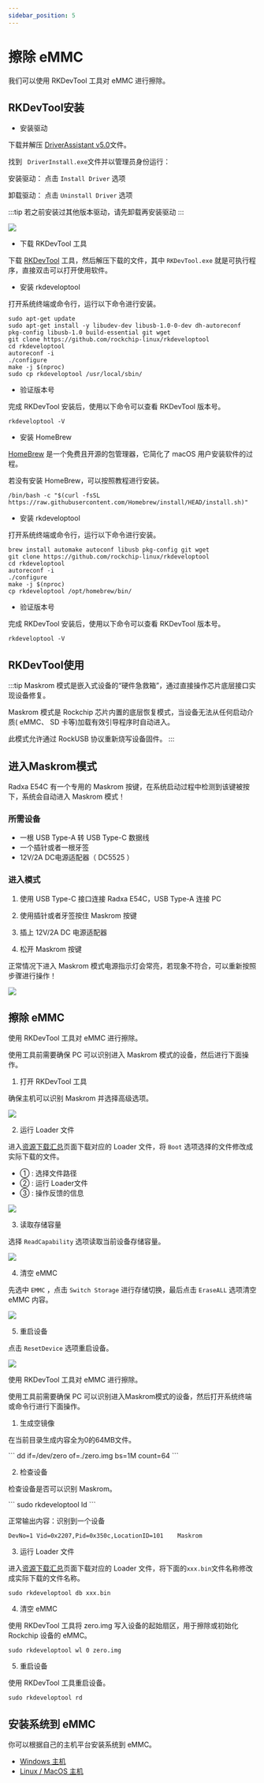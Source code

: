 ```yaml
---
sidebar_position: 5
---
```


# 擦除 eMMC

我们可以使用 RKDevTool 工具对 eMMC 进行擦除。

## RKDevTool安装

<Tabs queryString="e24c-erase">

<TabItem value="Windows">

- 安装驱动

下载并解压 [DriverAssistant v5.0](https://dl.radxa.com/tools/windows/DriverAssistant_v5.0.zip)文件。

找到 ` DriverInstall.exe`文件并以管理员身份运行：

安装驱动： 点击 `Install Driver` 选项

卸载驱动： 点击 `Uninstall Driver` 选项

:::tip
若之前安装过其他版本驱动，请先卸载再安装驱动
:::

<div style={{textAlign: 'left'}}>
  <img src="/img/e/e24c/rkddevtool.webp" style={{width: '50%', maxWidth: '700'}} />
</div>

- 下载 RKDevTool 工具

下载 [RKDevTool](https://dl.radxa.com/tools/windows/RKDevTool_Release_v2.96-20221121.rar) 工具，然后解压下载的文件，其中 `RKDevTool.exe` 就是可执行程序，直接双击可以打开使用软件。

</TabItem>

<TabItem value="Linux">

- 安装 rkdeveloptool

打开系统终端或命令行，运行以下命令进行安装。

<NewCodeBlock tip="Linux-host$" type="host">

```
sudo apt-get update
sudo apt-get install -y libudev-dev libusb-1.0-0-dev dh-autoreconf pkg-config libusb-1.0 build-essential git wget
git clone https://github.com/rockchip-linux/rkdeveloptool
cd rkdeveloptool
autoreconf -i
./configure
make -j $(nproc)
sudo cp rkdeveloptool /usr/local/sbin/
```

</NewCodeBlock>

- 验证版本号

完成 RKDevTool 安装后，使用以下命令可以查看 RKDevTool 版本号。

<NewCodeBlock tip="Linux-host$" type="host">

```
rkdeveloptool -V
```

</NewCodeBlock>

</TabItem>

<TabItem value="macOS">

- 安装 HomeBrew

[HomeBrew](https://brew.sh/) 是一个免费且开源的包管理器，它简化了 macOS 用户安装软件的过程。

若没有安装 HomeBrew，可以按照教程进行安装。

<NewCodeBlock tip="macOS-host$" type="host">

```
/bin/bash -c "$(curl -fsSL https://raw.githubusercontent.com/Homebrew/install/HEAD/install.sh)"
```

</NewCodeBlock>

- 安装 rkdeveloptool

打开系统终端或命令行，运行以下命令进行安装。

<NewCodeBlock tip="macOS-host$" type="host">

```
brew install automake autoconf libusb pkg-config git wget
git clone https://github.com/rockchip-linux/rkdeveloptool
cd rkdeveloptool
autoreconf -i
./configure
make -j $(nproc)
cp rkdeveloptool /opt/homebrew/bin/
```

</NewCodeBlock>

- 验证版本号

完成 RKDevTool 安装后，使用以下命令可以查看 RKDevTool 版本号。

<NewCodeBlock tip="macOS-host$" type="host">

```
rkdeveloptool -V
```

</NewCodeBlock>

</TabItem>

</Tabs>

## RKDevTool使用

:::tip
Maskrom 模式是嵌入式设备的“硬件急救箱”，通过直接操作芯片底层接口实现设备修复。

Maskrom 模式是 Rockchip 芯片内置的底层恢复模式，当设备无法从任何启动介质( eMMC、 SD 卡等)加载有效引导程序时自动进入。

此模式允许通过 RockUSB 协议重新烧写设备固件。
:::

## 进入Maskrom模式

Radxa E54C 有一个专用的 Maskrom 按键，在系统启动过程中检测到该键被按下，系统会自动进入 Maskrom 模式！

### 所需设备

- 一根 USB Type-A 转 USB Type-C 数据线
- 一个插针或者一根牙签
- 12V/2A DC电源适配器（ DC5525 ）

### 进入模式

1. 使用 USB Type-C 接口连接 Radxa E54C，USB Type-A 连接 PC

2. 使用插针或者牙签按住 Maskrom 按键

3. 插上 12V/2A DC 电源适配器

4. 松开 Maskrom 按键

正常情况下进入 Maskrom 模式电源指示灯会常亮，若现象不符合，可以重新按照步骤进行操作！

<div style={{textAlign: 'center'}}>
  <img src="/img/e/e24c/e24c-maskrom.webp" style={{width: '100%', maxWidth: '700'}} />
</div>

## 擦除 eMMC

<Tabs queryString="e24c-erase">

<TabItem value="Windows">

使用 RKDevTool 工具对 eMMC 进行擦除。

使用工具前需要确保 PC 可以识别进入 Maskrom 模式的设备，然后进行下面操作。

1. 打开 RKDevTool 工具

确保主机可以识别 Maskrom 并选择高级选项。

<div style={{textAlign: 'left'}}>
  <img src="/img/e/e24c/emmc-rkdevtool-01.webp" style={{width: '90%', maxWidth: '700'}} />
</div>

2. 运行 Loader 文件

进入[资源下载汇总](../../../download)页面下载对应的 Loader 文件，将 `Boot` 选项选择的文件修改成实际下载的文件。

- ① : 选择文件路径
- ② : 运行 Loader文件
- ③ : 操作反馈的信息

<div style={{textAlign: 'left'}}>
  <img src="/img/e/e24c/emmc-rkdevtool-02.webp" style={{width: '100%', maxWidth: '700'}} />
</div>

3. 读取存储容量

选择 `ReadCapability` 选项读取当前设备存储容量。

<div style={{textAlign: 'left'}}>
  <img src="/img/e/e24c/emmc-rkdevtool-03.webp" style={{width: '100%', maxWidth: '700'}} />
</div>

4. 清空 eMMC

先选中 `EMMC` ，点击 `Switch Storage` 进行存储切换，最后点击 `EraseALL` 选项清空 eMMC 内容。

<div style={{textAlign: 'left'}}>
  <img src="/img/e/e24c/emmc-rkdevtool-04.webp" style={{width: '100%', maxWidth: '700'}} />
</div>

5. 重启设备

点击 `ResetDevice` 选项重启设备。

<div style={{textAlign: 'left'}}>
  <img src="/img/e/e24c/emmc-rkdevtool-05.webp" style={{width: '100%', maxWidth: '700'}} />
</div>

</TabItem>

<TabItem value="Linux/macOS">

使用 RKDevTool 工具对 eMMC 进行擦除。

使用工具前需要确保 PC 可以识别进入Maskrom模式的设备，然后打开系统终端或命令行进行下面操作。

1. 生成空镜像

在当前目录生成内容全为0的64MB文件。

<NewCodeBlock tip="Linux/macOS-host$" type="host">
```
dd if=/dev/zero of=./zero.img bs=1M count=64
```
</NewCodeBlock>

2. 检查设备

检查设备是否可以识别 Maskrom。

<NewCodeBlock tip="Linux/macOS-host$" type="host">
```
sudo rkdeveloptool ld
```
</NewCodeBlock>

正常输出内容：识别到一个设备

```
DevNo=1	Vid=0x2207,Pid=0x350c,LocationID=101	Maskrom
```

3. 运行 Loader 文件

进入[资源下载汇总](../../../download)页面下载对应的 Loader 文件，将下面的`xxx.bin`文件名称修改成实际下载的文件名称。

<NewCodeBlock tip="Linux/macOS-host$" type="host">

```
sudo rkdeveloptool db xxx.bin
```

</NewCodeBlock>

4. 清空 eMMC

使用 RKDevTool 工具将 zero.img 写入设备的起始扇区，用于擦除或初始化 Rockchip 设备的 eMMC。

<NewCodeBlock tip="Linux/macOS-host$" type="host">

```
sudo rkdeveloptool wl 0 zero.img
```

</NewCodeBlock>

5. 重启设备

使用 RKDevTool 工具重启设备。

<NewCodeBlock tip="Linux/macOS-host$" type="host">

```
sudo rkdeveloptool rd
```

</NewCodeBlock>

</TabItem>

</Tabs>

## 安装系统到 eMMC

你可以根据自己的主机平台安装系统到 eMMC。

- [Windows 主机](./windows)
- [Linux / MacOS 主机](./linux_macos)

